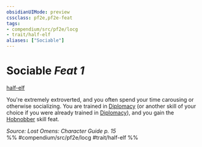 ```yaml
---
obsidianUIMode: preview
cssclass: pf2e,pf2e-feat
tags:
- compendium/src/pf2e/locg
- trait/half-elf
aliases: ["Sociable"]
---
```

# Sociable  *Feat 1*  
[half-elf](half-elf.md "Half-Elf Ancestry & Heritage Trait")  


You're extremely extroverted, and you often spend your time carousing or otherwise socializing. You are trained in [Diplomacy](skills.md#Diplomacy) (or another skill of your choice if you were already trained in [Diplomacy](skills.md#Diplomacy)), and you gain the [Hobnobber](hobnobber.md) skill feat.

*Source: Lost Omens: Character Guide p. 15*  
%% #compendium/src/pf2e/locg #trait/half-elf %%